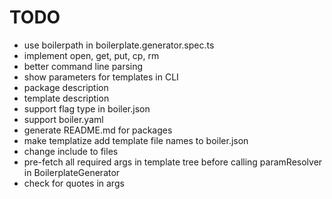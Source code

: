 # TODO

- use boilerpath in boilerplate.generator.spec.ts
- implement open, get, put, cp, rm
- better command line parsing
- show parameters for templates in CLI 
- package description
- template description
- support flag type in boiler.json
- support boiler.yaml
- generate README.md for packages
- make templatize add template file names to boiler.json
- change include to files
- pre-fetch all required args in template tree before calling paramResolver in BoilerplateGenerator
- check for quotes in args